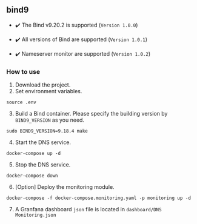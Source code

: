 ## bind9

- ✔️ The Bind v9.20.2 is supported (`Version 1.0.0`)

- ✔️ All versions of Bind are supported (`Version 1.0.1`)

- ✔️ Nameserver monitor are supported (`Version 1.0.2`)


### How to use
1. Download the project.
2. Set environment variables.

`source .env`

3. Build a Bind container. Please specify the building version by `BIND9_VERSION` as you need.

`sudo BIND9_VERSION=9.18.4 make`

4. Start the DNS service.

`docker-compose up -d`

5. Stop the DNS service.

`docker-compose down`

6. [Option] Deploy the monitoring module. 

`docker-compose -f docker-compose.monitoring.yaml -p monitoring up -d`

7. A Granfana dashboard `json` file is located in `dashboard/DNS Monitoring.json`
